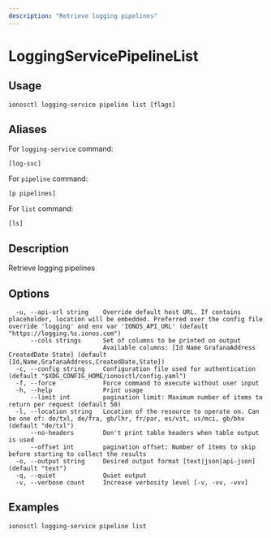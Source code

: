 ```yaml
---
description: "Retrieve logging pipelines"
---
```


# LoggingServicePipelineList

## Usage

```text
ionosctl logging-service pipeline list [flags]
```

## Aliases

For `logging-service` command:

```text
[log-svc]
```

For `pipeline` command:

```text
[p pipelines]
```

For `list` command:

```text
[ls]
```

## Description

Retrieve logging pipelines

## Options

```text
  -u, --api-url string    Override default host URL. If contains placeholder, location will be embedded. Preferred over the config file override 'logging' and env var 'IONOS_API_URL' (default "https://logging.%s.ionos.com")
      --cols strings      Set of columns to be printed on output 
                          Available columns: [Id Name GrafanaAddress CreatedDate State] (default [Id,Name,GrafanaAddress,CreatedDate,State])
  -c, --config string     Configuration file used for authentication (default "$XDG_CONFIG_HOME/ionosctl/config.yaml")
  -f, --force             Force command to execute without user input
  -h, --help              Print usage
      --limit int         pagination limit: Maximum number of items to return per request (default 50)
  -l, --location string   Location of the resource to operate on. Can be one of: de/txl, de/fra, gb/lhr, fr/par, es/vit, us/mci, gb/bhx (default "de/txl")
      --no-headers        Don't print table headers when table output is used
      --offset int        pagination offset: Number of items to skip before starting to collect the results
  -o, --output string     Desired output format [text|json|api-json] (default "text")
  -q, --quiet             Quiet output
  -v, --verbose count     Increase verbosity level [-v, -vv, -vvv]
```

## Examples

```text
ionosctl logging-service pipeline list
```


